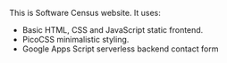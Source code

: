 This is Software Census website. It uses:
- Basic HTML, CSS and JavaScript static frontend.
- PicoCSS minimalistic styling.
- Google Apps Script serverless backend contact form
